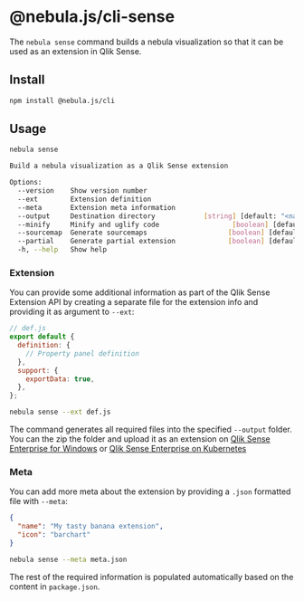 # @nebula.js/cli-sense

The `nebula sense` command builds a nebula visualization so that it can be used as an extension in Qlik Sense.

## Install

```sh
npm install @nebula.js/cli
```

## Usage

```sh
nebula sense

Build a nebula visualization as a Qlik Sense extension

Options:
  --version    Show version number                                     [boolean]
  --ext        Extension definition                                     [string]
  --meta       Extension meta information                               [string]
  --output     Destination directory            [string] [default: "<name>-ext"]
  --minify     Minify and uglify code                  [boolean] [default: true]
  --sourcemap  Generate sourcemaps                    [boolean] [default: false]
  --partial    Generate partial extension             [boolean] [default: false]
  -h, --help   Show help                                               [boolean]
```

### Extension

You can provide some additional information as part of the Qlik Sense Extension API by creating a separate file for the extension info and providing it as argument to `--ext`:

```js
// def.js
export default {
  definition: {
    // Property panel definition
  },
  support: {
    exportData: true,
  },
};
```

```bash
nebula sense --ext def.js
```

The command generates all required files into the specified `--output` folder. You can the zip the folder and upload it as an extension on [Qlik Sense Enterprise for Windows](https://help.qlik.com/en-US/sense-developer/April2020/Subsystems/Extensions/Content/Sense_Extensions/Howtos/deploy-extensions.htm) or [Qlik Sense Enterprise on Kubernetes](https://help.qlik.com/en-US/sense-admin/April2020/Subsystems/DeployAdministerQSE/Content/Sense_DeployAdminister/QSEoK/Administer_QSEoK/mc-extensions.htm)

### Meta

You can add more meta about the extension by providing a `.json` formatted file with `--meta`:

```json
{
  "name": "My tasty banana extension",
  "icon": "barchart"
}
```

```bash
nebula sense --meta meta.json
```

The rest of the required information is populated automatically based on the content in `package.json`.
